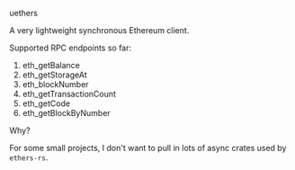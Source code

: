 uethers

A very lightweight synchronous Ethereum client.

Supported RPC endpoints so far:

1. eth_getBalance
2. eth_getStorageAt
3. eth_blockNumber
4. eth_getTransactionCount
5. eth_getCode
6. eth_getBlockByNumber


Why?

For some small projects, I don't want to pull in lots of async crates used by `ethers-rs`.